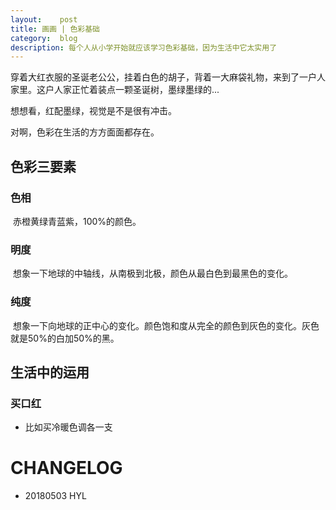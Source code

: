 ```yaml
---
layout:    post
title: 画画 | 色彩基础
category:  blog
description: 每个人从小学开始就应该学习色彩基础，因为生活中它太实用了
---
```



 穿着大红衣服的圣诞老公公，挂着白色的胡子，背着一大麻袋礼物，来到了一户人家里。这户人家正忙着装点一颗圣诞树，墨绿墨绿的...

  想想看，红配墨绿，视觉是不是很有冲击。

  对啊，色彩在生活的方方面面都存在。

## 色彩三要素

### 色相
  
  赤橙黄绿青蓝紫，100%的颜色。

### 明度

  想象一下地球的中轴线，从南极到北极，颜色从最白色到最黑色的变化。


### 纯度

  想象一下向地球的正中心的变化。颜色饱和度从完全的颜色到灰色的变化。灰色就是50%的白加50%的黑。
  
  
## 生活中的运用

### 买口红

- 比如买冷暖色调各一支


# CHANGELOG

- 20180503 HYL
